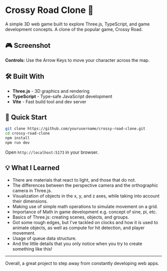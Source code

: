 # Crossy Road Clone 🐔

A simple 3D web game built to explore Three.js, TypeScript, and game development concepts. A clone of the popular game, Crossy Road.

## 🎮 Screenshot

<!-- Insert screenshot here -->

**Controls:** Use the Arrow Keys to move your character across the map.

## 🛠️ Built With

- **Three.js** - 3D graphics and rendering
- **TypeScript** - Type-safe JavaScript development
- **Vite** - Fast build tool and dev server

## 🚀 Quick Start

```bash
git clone https://github.com/yourusername/crossy-road-clone.git
cd crossy-road-clone
npm install
npm run dev
```

Open `http://localhost:5173` in your browser.

## 💡 What I Learned

- There are materials that react to light, and those that do not.
- The differences between the perspective camera and the orthographic camera in Three.js.
- Visualization of objects in the x, y, and z axes, while taking into account their dimensions.
- Making use of simple math operations to simulate movement on a grid.
- Importance of Math in game development e.g. concept of sine, pi, etc.
- Basics of Three.js: creating scenes, objects, and groups.
- Got some rough edges, but I've tackled on clocks and how it is used to animate objects, as well as compute for hit detection, and player movement.
- Usage of queue data structure.
- And the little details that you only notice when you try to create something like this!

---

Overall, a great project to step away from constantly developing web apps.
